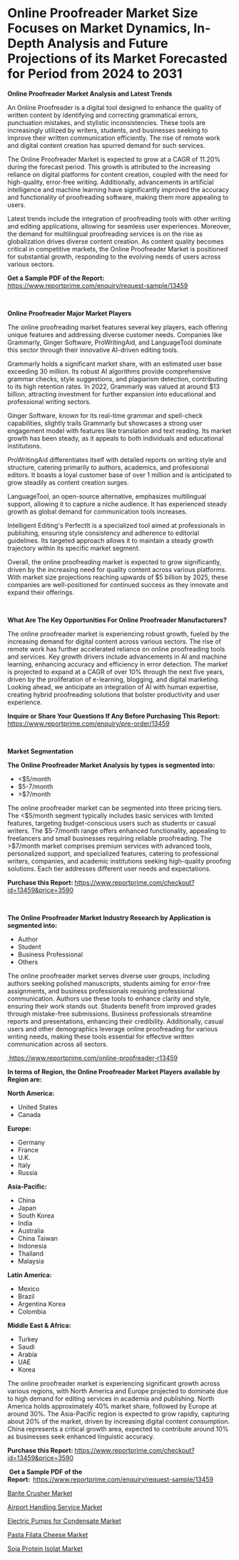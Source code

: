 <p><h1>Online Proofreader Market Size Focuses on Market Dynamics, In-Depth Analysis and Future Projections of its Market Forecasted for Period from 2024 to 2031</h1></p><p><strong>Online Proofreader Market Analysis and Latest Trends</strong></p>
<p><p>An Online Proofreader is a digital tool designed to enhance the quality of written content by identifying and correcting grammatical errors, punctuation mistakes, and stylistic inconsistencies. These tools are increasingly utilized by writers, students, and businesses seeking to improve their written communication efficiently. The rise of remote work and digital content creation has spurred demand for such services.</p><p>The Online Proofreader Market is expected to grow at a CAGR of 11.20% during the forecast period. This growth is attributed to the increasing reliance on digital platforms for content creation, coupled with the need for high-quality, error-free writing. Additionally, advancements in artificial intelligence and machine learning have significantly improved the accuracy and functionality of proofreading software, making them more appealing to users.</p><p>Latest trends include the integration of proofreading tools with other writing and editing applications, allowing for seamless user experiences. Moreover, the demand for multilingual proofreading services is on the rise as globalization drives diverse content creation. As content quality becomes critical in competitive markets, the Online Proofreader Market is positioned for substantial growth, responding to the evolving needs of users across various sectors.</p></p>
<p><strong>Get a Sample PDF of the Report:&nbsp;</strong> <a href="https://www.reportprime.com/enquiry/request-sample/13459">https://www.reportprime.com/enquiry/request-sample/13459</a></p>
<p>&nbsp;</p>
<p><strong>Online Proofreader Major Market Players</strong></p>
<p><p>The online proofreading market features several key players, each offering unique features and addressing diverse customer needs. Companies like Grammarly, Ginger Software, ProWritingAid, and LanguageTool dominate this sector through their innovative AI-driven editing tools.</p><p>Grammarly holds a significant market share, with an estimated user base exceeding 30 million. Its robust AI algorithms provide comprehensive grammar checks, style suggestions, and plagiarism detection, contributing to its high retention rates. In 2022, Grammarly was valued at around $13 billion, attracting investment for further expansion into educational and professional writing sectors.</p><p>Ginger Software, known for its real-time grammar and spell-check capabilities, slightly trails Grammarly but showcases a strong user engagement model with features like translation and text reading. Its market growth has been steady, as it appeals to both individuals and educational institutions.</p><p>ProWritingAid differentiates itself with detailed reports on writing style and structure, catering primarily to authors, academics, and professional editors. It boasts a loyal customer base of over 1 million and is anticipated to grow steadily as content creation surges.</p><p>LanguageTool, an open-source alternative, emphasizes multilingual support, allowing it to capture a niche audience. It has experienced steady growth as global demand for communication tools increases.</p><p>Intelligent Editing's PerfectIt is a specialized tool aimed at professionals in publishing, ensuring style consistency and adherence to editorial guidelines. Its targeted approach allows it to maintain a steady growth trajectory within its specific market segment.</p><p>Overall, the online proofreading market is expected to grow significantly, driven by the increasing need for quality content across various platforms. With market size projections reaching upwards of $5 billion by 2025, these companies are well-positioned for continued success as they innovate and expand their offerings.</p></p>
<p>&nbsp;</p>
<p><strong>What Are The Key Opportunities For Online Proofreader Manufacturers?</strong></p>
<p><p>The online proofreader market is experiencing robust growth, fueled by the increasing demand for digital content across various sectors. The rise of remote work has further accelerated reliance on online proofreading tools and services. Key growth drivers include advancements in AI and machine learning, enhancing accuracy and efficiency in error detection. The market is projected to expand at a CAGR of over 10% through the next five years, driven by the proliferation of e-learning, blogging, and digital marketing. Looking ahead, we anticipate an integration of AI with human expertise, creating hybrid proofreading solutions that bolster productivity and user experience.</p></p>
<p><strong>Inquire or Share Your Questions If Any Before Purchasing This Report:</strong> <a href="https://www.reportprime.com/enquiry/pre-order/13459">https://www.reportprime.com/enquiry/pre-order/13459</a></p>
<p>&nbsp;</p>
<p><strong>Market Segmentation</strong></p>
<p><strong>The Online Proofreader Market Analysis by types is segmented into:</strong></p>
<p><ul><li><$5/month</li><li>$5-7/month</li><li>>$7/month</li></ul></p>
<p><p>The online proofreader market can be segmented into three pricing tiers. The <$5/month segment typically includes basic services with limited features, targeting budget-conscious users such as students or casual writers. The $5-7/month range offers enhanced functionality, appealing to freelancers and small businesses requiring reliable proofreading. The >$7/month market comprises premium services with advanced tools, personalized support, and specialized features, catering to professional writers, companies, and academic institutions seeking high-quality proofing solutions. Each tier addresses different user needs and expectations.</p></p>
<p><strong>Purchase this Report:&nbsp;</strong><a href="https://www.reportprime.com/checkout?id=13459&price=3590">https://www.reportprime.com/checkout?id=13459&price=3590</a></p>
<p>&nbsp;</p>
<p><strong>The Online Proofreader Market Industry Research by Application is segmented into:</strong></p>
<p><ul><li>Author</li><li>Student</li><li>Business Professional</li><li>Others</li></ul></p>
<p><p>The online proofreader market serves diverse user groups, including authors seeking polished manuscripts, students aiming for error-free assignments, and business professionals requiring professional communication. Authors use these tools to enhance clarity and style, ensuring their work stands out. Students benefit from improved grades through mistake-free submissions. Business professionals streamline reports and presentations, enhancing their credibility. Additionally, casual users and other demographics leverage online proofreading for various writing needs, making these tools essential for effective written communication across all sectors.</p></p>
<p><a href="https://www.reportprime.com/online-proofreader-r13459">&nbsp;https://www.reportprime.com/online-proofreader-r13459</a></p>
<p><strong>In terms of Region, the Online Proofreader Market Players available by Region are:</strong></p>
<p>
    <p> <strong> North America: </strong>
        <ul>
            <li>United States</li>
            <li>Canada</li>
        </ul>
        </p> 
    <p> <strong> Europe: </strong>
        <ul>
            <li>Germany</li>
            <li>France</li>
            <li>U.K.</li>
            <li>Italy</li>
            <li>Russia</li>
        </ul>
        </p> 
    <p> <strong> Asia-Pacific: </strong>
        <ul>
            <li>China</li>
            <li>Japan</li>
            <li>South Korea</li>
            <li>India</li>
            <li>Australia</li>
            <li>China Taiwan</li>
            <li>Indonesia</li>
            <li>Thailand</li>
            <li>Malaysia</li>
        </ul>
        </p> 
    <p> <strong> Latin America: </strong>
        <ul>
            <li>Mexico</li>
            <li>Brazil</li>
            <li>Argentina Korea</li>
            <li>Colombia</li>
        </ul>
        </p> 
    <p> <strong> Middle East & Africa: </strong>
        <ul>
            <li>Turkey</li>
            <li>Saudi</li>
            <li>Arabia</li>
            <li>UAE</li>
            <li>Korea</li>
        </ul>
    </p>
    </p>
<p><p>The online proofreader market is experiencing significant growth across various regions, with North America and Europe projected to dominate due to high demand for editing services in academia and publishing. North America holds approximately 40% market share, followed by Europe at around 30%. The Asia-Pacific region is expected to grow rapidly, capturing about 20% of the market, driven by increasing digital content consumption. China represents a critical growth area, expected to contribute around 10% as businesses seek enhanced linguistic accuracy.</p></p>
<p><strong>Purchase this Report: </strong><a href="https://www.reportprime.com/checkout?id=13459&price=3590">https://www.reportprime.com/checkout?id=13459&price=3590</a></p>
<p>&nbsp;<strong>Get a Sample PDF of the Report:&nbsp;&nbsp;</strong><a href="https://www.reportprime.com/enquiry/request-sample/13459">https://www.reportprime.com/enquiry/request-sample/13459</a></p>
<p><strong></strong></p>
<p><p><a href="https://www.linkedin.com/pulse/future-ready-strategic-insights-global-barite-crusher-market-gjsqe?trackingId=ox4IqNPXQ9%2Baj57HOE3IgQ%3D%3D">Barite Crusher Market</a></p><p><a href="https://github.com/dfs4ff/Market-Research-Report-List-1/blob/main/airport-handling-service-market.md">Airport Handling Service Market</a></p><p><a href="https://medium.com/@lauryframi644/the-global-electric-pumps-for-condensate-market-identifies-drivers-restraints-opportunities-d69e9a688036">Electric Pumps for Condensate Market</a></p><p><a href="https://www.linkedin.com/pulse/deep-dive-pasta-filata-cheese-market-itstrends-segmentation-js1lf?trackingId=EtGq7zkFRfGFIdurbFBOFA%3D%3D">Pasta Filata Cheese Market</a></p><p><a href="https://issuu.com/reportprime-2/docs/soja-protein-isolat-market-size-203_3508f530c5a575">Soja Protein Isolat Market</a></p></p>